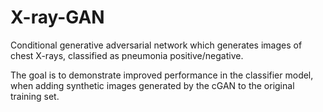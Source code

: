 # X-ray-GAN
Conditional generative adversarial network which generates images of chest X-rays, classified as pneumonia positive/negative.

The goal is to demonstrate improved performance in the classifier model, when adding synthetic images generated by the cGAN to the original training set.
